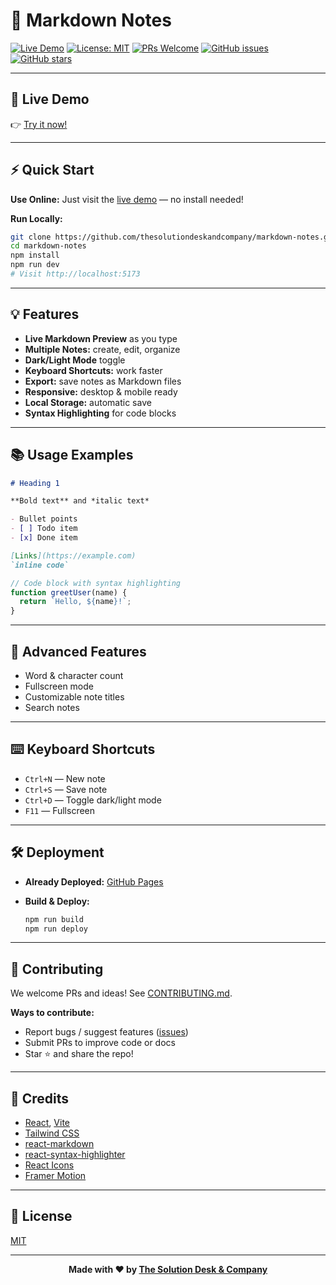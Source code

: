 # 📝 Markdown Notes

[![Live Demo](https://img.shields.io/badge/demo-live-brightgreen)](https://thesolutiondeskandcompany.github.io/markdown-notes/)
[![License: MIT](https://img.shields.io/badge/License-MIT-yellow.svg)](https://opensource.org/licenses/MIT)
[![PRs Welcome](https://img.shields.io/badge/PRs-welcome-brightgreen.svg)](http://makeapullrequest.com)
[![GitHub issues](https://img.shields.io/github/issues/thesolutiondeskandcompany/markdown-notes)](https://github.com/thesolutiondeskandcompany/markdown-notes/issues)
[![GitHub stars](https://img.shields.io/github/stars/thesolutiondeskandcompany/markdown-notes)](https://github.com/thesolutiondeskandcompany/markdown-notes/stargazers)

---

## 🚀 Live Demo

👉 [Try it now!](https://thesolutiondeskandcompany.github.io/markdown-notes/)

---

## ⚡ Quick Start

**Use Online:**
Just visit the [live demo](https://thesolutiondeskandcompany.github.io/markdown-notes/) — no install needed!

**Run Locally:**

```bash
git clone https://github.com/thesolutiondeskandcompany/markdown-notes.git
cd markdown-notes
npm install
npm run dev
# Visit http://localhost:5173
```

---

## 💡 Features

* **Live Markdown Preview** as you type
* **Multiple Notes:** create, edit, organize
* **Dark/Light Mode** toggle
* **Keyboard Shortcuts:** work faster
* **Export:** save notes as Markdown files
* **Responsive:** desktop & mobile ready
* **Local Storage:** automatic save
* **Syntax Highlighting** for code blocks

---

## 📚 Usage Examples

```markdown
# Heading 1

**Bold text** and *italic text*

- Bullet points
- [ ] Todo item
- [x] Done item

[Links](https://example.com)
`inline code`
```

```javascript
// Code block with syntax highlighting
function greetUser(name) {
  return `Hello, ${name}!`;
}
```

---

## 🎨 Advanced Features

* Word & character count
* Fullscreen mode
* Customizable note titles
* Search notes

---

## ⌨️ Keyboard Shortcuts

* `Ctrl+N` — New note
* `Ctrl+S` — Save note
* `Ctrl+D` — Toggle dark/light mode
* `F11` — Fullscreen

---

## 🛠️ Deployment

* **Already Deployed:** [GitHub Pages](https://thesolutiondeskandcompany.github.io/markdown-notes/)
* **Build & Deploy:**

  ```bash
  npm run build
  npm run deploy
  ```

---

## 🤝 Contributing

We welcome PRs and ideas!
See [CONTRIBUTING.md](CONTRIBUTING.md).

**Ways to contribute:**

* Report bugs / suggest features ([issues](https://github.com/thesolutiondeskandcompany/markdown-notes/issues))
* Submit PRs to improve code or docs
* Star ⭐ and share the repo!

---

## 🙏 Credits

* [React](https://reactjs.org/), [Vite](https://vitejs.dev/)
* [Tailwind CSS](https://tailwindcss.com/)
* [react-markdown](https://github.com/remarkjs/react-markdown)
* [react-syntax-highlighter](https://github.com/react-syntax-highlighter/react-syntax-highlighter)
* [React Icons](https://react-icons.github.io/react-icons/)
* [Framer Motion](https://www.framer.com/motion/)

---

## 📄 License

[MIT](LICENSE)

---

<div align="center"><strong>Made with ❤️ by <a href="https://thesolutiondesk.ca">The Solution Desk & Company</a></strong></div>
